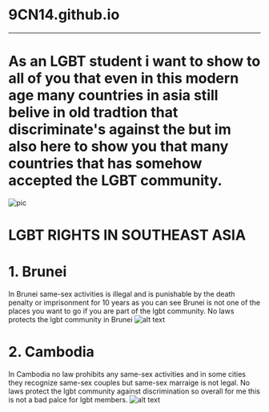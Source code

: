  # **9CN14.github.io**
--------------------

# As an LGBT student i want to show to all of you that even in this modern age many countries in asia still belive in old tradtion that discriminate's against the but im also here to show you that many countries that has somehow accepted the LGBT community.

![pic](https://d3i6fh83elv35t.cloudfront.net/static/2022/06/2020-10-31T100354Z_1098708187_RC2MTJ91LRDW_RTRMADP_3_GAY-PRIDE-TAIWAN-1200x800.jpg)

# LGBT RIGHTS IN SOUTHEAST ASIA

# 1. Brunei
In Brunei same-sex activities is illegal and is punishable by the death penalty or imprisonment for 10 years as you can see Brunei is not one of the places you want to go if you are part of the lgbt community. No laws protects the lgbt community in Brunei
![alt text](https://upload.wikimedia.org/wikipedia/commons/9/9c/Flag_of_Brunei.svg)
# 2. Cambodia
In Cambodia no law prohibits any same-sex activities and in some cities they recognize same-sex couples but same-sex marraige is not legal. No laws protect the lgbt community against discrimination so overall for me this is not a bad palce for lgbt members.
 ![alt text](https://upload.wikimedia.org/wikipedia/commons/8/83/Flag_of_Cambodia.svg)
